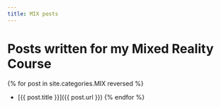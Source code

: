 ```yaml
---
title: MIX posts
---
```


# Posts written for my Mixed Reality Course

{% for post in site.categories.MIX reversed %}
- [{{ post.title }}]({{ post.url }})
{% endfor %}
